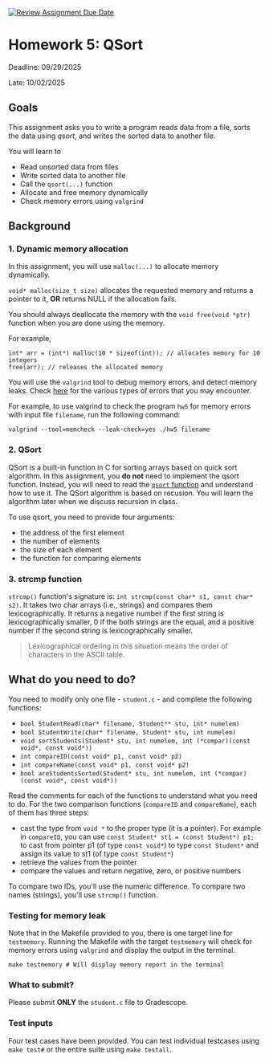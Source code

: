 [![Review Assignment Due Date](https://classroom.github.com/assets/deadline-readme-button-22041afd0340ce965d47ae6ef1cefeee28c7c493a6346c4f15d667ab976d596c.svg)](https://classroom.github.com/a/VB6kmSmS)
# Homework 5: QSort

Deadline: 09/29/2025

Late: 10/02/2025

## Goals 

This assignment asks you to write a program reads data from a file, sorts the data using *qsort*, and writes the sorted data to another file.


You will learn to
* Read unsorted data from files
* Write sorted data to another file
* Call the `qsort(...)` function
* Allocate and free memory dynamically
* Check memory errors using `valgrind`

## Background

### 1. Dynamic memory allocation

In this assignment, you will use `malloc(...)` to allocate memory dynamically.

`void* malloc(size_t size)` allocates the requested memory and returns a pointer to it,
**OR** returns NULL if the allocation fails.

You should always deallocate the memory with the `void free(void *ptr)` function when you are done using the memory.

For example, 

```
int* arr = (int*) malloc(10 * sizeof(int)); // allocates memory for 10 integers
free(arr); // releases the allocated memory
```

You will use the `valgrind` tool to debug memory errors, and detect memory leaks.
Check [here](http://cs.ecs.baylor.edu/~donahoo/tools/valgrind/messages.html) for the various types of errors that you may encounter.

For example, to use valgrind to check the program `hw5` for memory errors with input file `filename`, run the following command:

`valgrind --tool=memcheck --leak-check=yes ./hw5 filename`


### 2. QSort

QSort is a built-in function in C for sorting arrays based on quick sort algorithm.
In this assignment, you **do not** need to implement the qsort function.
Instead, you will need to read the [`qsort` function](https://linux.die.net/man/3/qsort)
and understand how to use it. The QSort algorithm is based on recusion.
You will learn the algorithm later when we discuss recursion in class.

To use qsort, you need to provide four arguments:

* the address of the first element
* the number of elements
* the size of each element
* the function for comparing elements


### 3. strcmp function

`strcmp()` function's signature is: `int strcmp(const char* s1, const char* s2)`. It takes two char arrays (i.e., strings) and compares them lexicographically. It returns a negative number if the first string is lexicographically smaller, 0 if the both strings are the equal, and a positive number if the second string is lexicographically smaller.

> Lexicographical ordering in this situation means the order of characters in the ASCII table.


## What do you need to do?

You need to modify only one file - `student.c` - and complete the following functions:
 * `bool StudentRead(char* filename, Student** stu, int* numelem)`
 * `bool StudentWrite(char* filename, Student* stu, int numelem)`
 * `void sortStudents(Student* stu, int numelem, int (*compar)(const void*, const void*))`
 * `int compareID(const void* p1, const void* p2)`
 * `int compareName(const void* p1, const void* p2)`
 * `bool areStudentsSorted(Student* stu, int numelem, int (*compar)(const void*, const void*))`

Read the comments for each of the functions to understand what you need to do.
For the two comparison functions (`compareID` and `compareName`), each of them has three steps:

* cast the type from `void *` to the proper type (it is a pointer). For example in `compareID`, you can use `const Student* st1 = (const Student*) p1;` to cast from pointer p1 (of type `const void*`) to type `const Student*` and assign its value to st1 (of type `const Student*`)
* retrieve the values from the pointer
* compare the values and return negative, zero, or positive numbers

To compare two IDs, you'll use the numeric difference.
To compare two names (strings), you'll use `strcmp()` function.


### Testing for memory leak

Note that in the Makefile provided to you, there is one target line for `testmemory`.
Running the Makefile with the target `testmemory` will check for memory errors using `valgrind` and display the output in the terminal.

```
make testmemory # Will display memory report in the terminal
``` 


### What to submit?

Please submit **ONLY** the `student.c` file to Gradescope.

### Test inputs

Four test cases have been provided. You can test individual testcases using `make test#` or the entire suite using `make testall`.